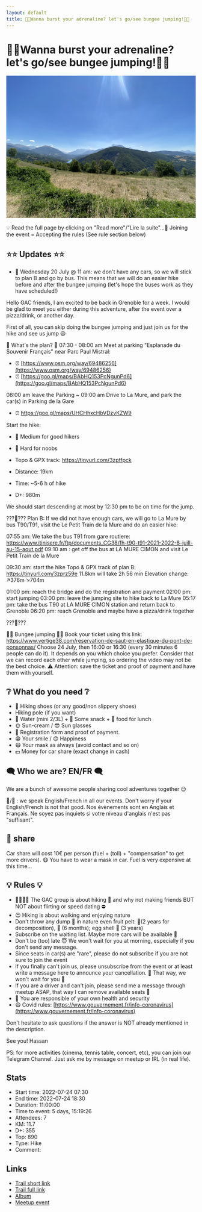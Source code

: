 ```yaml
---
layout: default
title: 🦘🥾Wanna burst your adrenaline? let's go/see bungee jumping!🦘🥾
---
```


# 🦘🥾Wanna burst your adrenaline? let's go/see bungee jumping!🦘🥾

![2022-07-24](../img/orig/2022-07-24.jpg)

💡 Read the full page by clicking on "Read more"/"Lire la suite"...💜
Joining the event = Accepting the rules (See rule section below)

##  ⭐⭐ Updates ⭐⭐ 

* 📅 Wednesday 20 July @ 11 am: we don't have any cars, so we will stick to plan B and go by bus. This means that we will do an easier hike before and after the bungee jumping (let's hope the buses work as they have scheduled!)

Hello GAC friends,
I am excited to be back in Grenoble for a week. I would be glad to meet you either during this adventure, after the event over a pizza/drink, or another day.

First of all, you can skip doing the bungee jumping and just join us for the hike and see us jump 😃

📜
What's the plan?
📜
07:30 - 08:00 am Meet at parking "Esplanade du Souvenir Français" near Parc Paul Mistral:

* ⏰ [https://www.osm.org/way/69486256](https://www.osm.org/way/69486256)
* ⏰ [https://goo.gl/maps/BAbHQ153PcNgunPd6](https://goo.gl/maps/BAbHQ153PcNgunPd6)

08:00 am leave the Parking
\~ 09:00 am Drive to La Mure, and park the car(s) in Parking de la Gare

* ⏰ https://goo.gl/maps/UHCHhxcHbVDzvKZW9

Start the hike:

* 🔵 Medium for good hikers
* 🔴 Hard for noobs

* Topo & GPX track: https://tinyurl.com/3zptfpck

* Distance: 19km
* Time: \~5-6 h of hike
* D+: 980m

We should start descending at most by 12:30 pm to be on time for the jump.

???📜???
Plan B:
If we did not have enough cars, we will go to La Mure by bus T90/T91, visit the Le Petit Train de la Mure and do an easier hike:

07:55 am: We take the bus T91 from gare routiere:
https://www.itinisere.fr/ftp/documents_CG38/fh-t90-t91-2021-2022-8-juill-au-15-aout.pdf
09:10 am : get off the bus at LA MURE CIMON and visit Le Petit Train de la Mure

09:30 am: start the hike
Topo & GPX track of plan B: https://tinyurl.com/3zprz59e
11.8km will take 2h 56 min
Elevation change: ↗376m ↘704m

01:00 pm: reach the bridge and do the registration and payment
02:00 pm: start jumping
03:00 pm: leave the jumping site to hike back to La Mure
05:17 pm: take the bus T90 at LA MURE CIMON station and return back to Grenoble
06:20 pm: reach Grenoble and maybe have a pizza/drink together

???📜???

🦘🌉 Bungee jumping 🦘🌉
Book your ticket using this link:
https://www.vertige38.com/reservation-de-saut-en-elastique-du-pont-de-ponsonnas/
Choose 24 July, then 16:00 or 16:30 (every 30 minutes 6 people can do it). It depends on you which choice you prefer. Consider that we can record each other while jumping, so ordering the video may not be the best choice.
⚠️ Attention: save the ticket and proof of payment and have them with yourself.

##  ❔ What do you need ❔ 

* 🥾 Hiking shoes (or any good/non slippery shoes)
* Hiking pole (if you want)
* 🧃 Water (mini 2/3L) + 🍫 Some snack + 🥗 food for lunch
* 🌞 Sun-cream / 😎 Sun glasses
* 📝 Registration form and proof of payment.
* 😁 Your smile / 😊 Happiness
* 😷 Your mask as always (avoid contact and so on)
* 💵 Money for car share (exact change in cash)

##  🗨️ Who we are? EN/FR 🗨️ 

We are a bunch of awesome people sharing cool adventures together 😉

🦅/🐓 : we speak English/French in all our events. Don't worry if your English/French is not that good. Nos évènements sont en Anglais et Français. Ne soyez pas inquiets si votre niveau d'anglais n'est pas "suffisant".

##  🚗 share 
Car share will cost 10€ per person (fuel + (toll) + "compensation" to get more drivers). 😷 You have to wear a mask in car. Fuel is very expensive at this time...

##  💡 Rules 💡 

* 🚶‍♀️🚶‍♂️ The GAC group is about hiking 🥾 and why not making friends BUT NOT about flirting or speed dating ⛔
* 😍 Hiking is about walking and enjoying nature
* Don't throw any dump 🚮 in nature even fruit pelt: 🍌(2 years for decomposition), 🍊 (6 months); egg shell 🥚 (3 years)
* Subscribe on the waiting list. Maybe more cars will be available 🚗
* Don't be (too) late 😇 We won't wait for you at morning, especially if you don't send any message.
* Since seats in car(s) are "rare", please do not subscribe if you are not sure to join the event
* If you finally can't join us, please unsubscribe from the event or at least write a message here to announce your cancellation. 💜 That way, we won't wait for you 💜
* If you are a driver and can't join, please send me a message through meetup ASAP, that way I can remove available seats 🚗
* 💟 You are responsible of your own health and security
* 😷 Covid rules: [https://www.gouvernement.fr/info-coronavirus](https://www.gouvernement.fr/info-coronavirus)

Don't hesitate to ask questions if the answer is NOT already mentioned in the description.

See you!
Hassan

PS: for more activities (cinema, tennis table, concert, etc), you can join our Telegram Channel. Just ask me by message on meetup or IRL (in real life).

## Stats

- Start time: 2022-07-24 07:30
- End time: 2022-07-24 18:30
- Duration: 11:00:00
- Time to event: 5 days, 15:19:26
- Attendees: 7
- KM: 11.7
- D+: 355
- Top: 890
- Type: Hike
- Comment: 

## Links

- [Trail short link](https://s.42l.fr/IjIG6iDS)
- [Trail full link]()
- [Album](https://binnette.github.io/GacImg2022/2022-07-24-🦘🥾Wanna-burst-your-adrenaline?-lets-go-see-bungee-jumping🦘🥾.html)
- [Meetup event](https://www.meetup.com/grenoble-adventure-club-english-french/events/287263089/)
